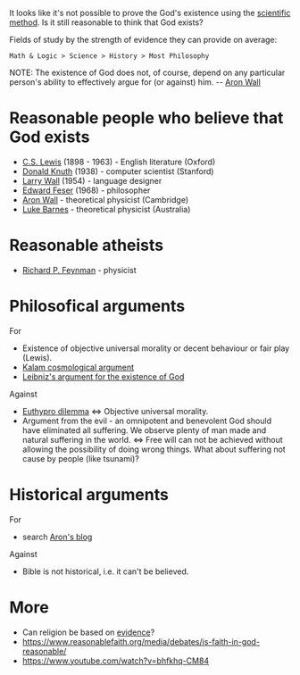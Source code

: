 It looks like it's not possible to prove the God's existence using the [scientific method](http://www.wall.org/~aron/blog/the-pillars-of-science/). Is it still reasonable to think that God exists?

Fields of study by the strength of evidence they can provide on average:

```
Math & Logic > Science > History > Most Philosophy
```

NOTE: The existence of God does not, of course, depend on any particular person's ability to effectively argue for (or against) him. -- [Aron Wall](http://www.wall.org/~aron/blog/thoughts-on-the-carroll-craig-debate/)

# Reasonable people who believe that God exists

* [C.S. Lewis](https://en.wikipedia.org/wiki/C._S._Lewis) (1898 - 1963) - English literature (Oxford)
* [Donald Knuth](https://en.wikipedia.org/wiki/Donald_Knuth) (1938) - computer scientist (Stanford)
* [Larry Wall](https://en.wikipedia.org/wiki/Larry_Wall) (1954) - language designer
* [Edward Feser](http://edwardfeser.blogspot.com/) (1968) - philosopher
* [Aron Wall](http://www.wall.org/~aron/blog/bio/) - theoretical physicist (Cambridge)
* [Luke Barnes](https://www.closertotruth.com/contributor/luke-barnes/profile) - theoretical physicist (Australia)

# Reasonable atheists

* [Richard P. Feynman](http://www.wall.org/~aron/blog/what-about-science/) - physicist

# Philosofical arguments

For

* Existence of objective universal morality or decent behaviour or fair play (Lewis).
* [Kalam cosmological argument](https://en.wikipedia.org/wiki/Kalam_cosmological_argument)
* [Leibniz's argument for the existence of God](https://www.reasonablefaith.org/videos/interviews-panels/leibnizs-argument-for-the-existence-of-god-bobby-conway/)

Against

* [Euthypro dilemma](https://en.wikipedia.org/wiki/Euthyphro_dilemma) <=> Objective universal morality.
* Argument from the evil - an omnipotent and benevolent God should have eliminated all suffering. We observe plenty of man made and natural suffering in the world. <=> Free will can not be achieved without allowing the possibility of doing wrong things. What about suffering not cause by people (like tsunami)?

# Historical arguments

For

* search [Aron's blog](http://www.wall.org/~aron/blog/)

Against

* Bible is not historical, i.e. it can't be believed.

# More

* Can religion be based on [evidence](http://www.wall.org/~aron/evidence.htm)?
* https://www.reasonablefaith.org/media/debates/is-faith-in-god-reasonable/
* https://www.youtube.com/watch?v=bhfkhq-CM84


